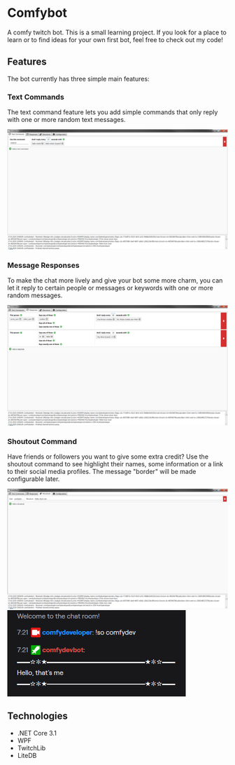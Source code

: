 # Comfybot
A comfy twitch bot.
This is a small learning project. If you look for a place to learn or to find ideas for your own first bot, feel free to check out my code!

## Features
The bot currently has three simple main features: 

### Text Commands
The text command feature lets you add simple commands that only reply with one or more random text messages.

![Text Commands Image](/Misc/TextCommands.png)

### Message Responses
To make the chat more lively and give your bot some more charm, you can let it reply to certain people or messages or keywords with one or more random messages.

![Text Responses Image](/Misc/Responses.png)

### Shoutout Command
Have friends or followers you want to give some extra credit? Use the shoutout command to see highlight their names, some information or a link to their social media profiles.
The message "border" will be made configurable later.

![Shoutout Commands Image](/Misc/Shoutouts.png)
![Shoutout Chat Result Image](/Misc/Shoutouts_Chat.png)

## Technologies 
- .NET Core 3.1
- WPF
- TwitchLib
- LiteDB

